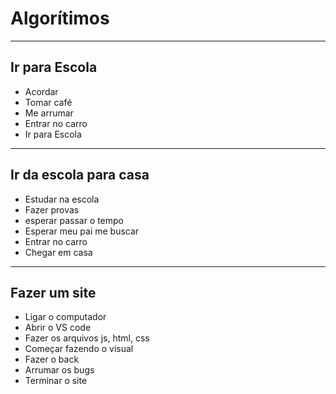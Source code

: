 # Algorítimos
---
## Ir para Escola
- Acordar
- Tomar café
- Me arrumar
- Entrar no carro
- Ir para Escola
---
## Ir da escola para casa
- Estudar na escola
- Fazer provas
- esperar passar o tempo
- Esperar meu pai me buscar
- Entrar no carro
- Chegar em casa
---
## Fazer um site
- Ligar o computador
- Abrir o VS code
- Fazer os arquivos js, html, css
- Começar fazendo o visual
- Fazer o back
- Arrumar os bugs
- Terminar o site
